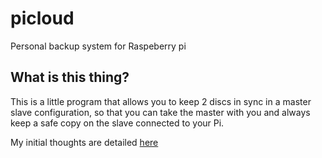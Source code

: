 # picloud
Personal backup system for Raspeberry pi

## What is this thing? 
This is a little program that allows you to keep 2 discs in sync in a master slave configuration, so that you can take the master with you and always keep a safe copy on the slave connected to your Pi.

My initial thoughts are detailed [here](https://github.com/rcocetta/picloud/wiki/First-Thoughts)